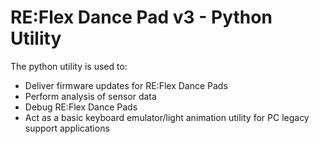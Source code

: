 # RE:Flex Dance Pad v3 - Python Utility

The python utility is used to:
- Deliver firmware updates for RE:Flex Dance Pads
- Perform analysis of sensor data
- Debug RE:Flex Dance Pads
- Act as a basic keyboard emulator/light animation utility for PC legacy support applications